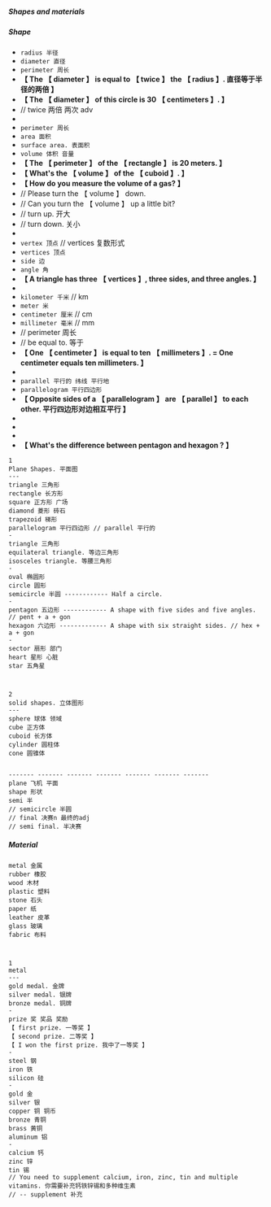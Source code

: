 ##### Shapes and materials

##### Shape

- `radius 半径`
- `diameter 直径`
- `perimeter 周长`
- **【 The 【 diameter 】 is equal to 【 twice 】 the 【 radius 】. 直径等于半径的两倍 】**
- **【 The 【 diameter 】 of this circle is 30 【 centimeters 】. 】**
- // twice 两倍 两次 adv
-
- `perimeter 周长`
- `area 面积`
- `surface area. 表面积`
- `volume 体积 音量`
- **【 The 【 perimeter 】 of the 【 rectangle 】 is 20 meters. 】**
- **【 What's the 【 volume 】 of the 【 cuboid 】. 】**
- **【 How do you measure the volume of a gas? 】**
- // Please turn the 【 volume 】 down.
- // Can you turn the 【 volume 】 up a little bit?
- // turn up. 开大
- // turn down. 关小
-
- `vertex 顶点` // vertices 复数形式
- `vertices 顶点`
- `side 边`
- `angle 角`
- **【 A triangle has three 【 vertices 】, three sides, and three angles. 】**
-
- `kilometer 千米` // km
- `meter 米`
- `centimeter 厘米` // cm
- `millimeter 毫米` // mm
- // perimeter 周长
- // be equal to. 等于
- **【 One 【 centimeter 】 is equal to ten 【 millimeters 】. = One centimeter equals ten millimeters. 】**
-
- `parallel 平行的 纬线 平行地`
- `parallelogram 平行四边形`
- **【 Opposite sides of a 【 parallelogram 】 are 【 parallel 】 to each other. 平行四边形对边相互平行 】**
-
-
-
- **【 What's the difference between pentagon and hexagon ? 】**

```
1
Plane Shapes. 平面图
---
triangle 三角形
rectangle 长方形
square 正方形 广场
diamond 菱形 砖石
trapezoid 梯形
parallelogram 平行四边形 // parallel 平行的
-
triangle 三角形
equilateral triangle. 等边三角形
isosceles triangle. 等腰三角形
-
oval 椭圆形
circle 圆形
semicircle 半圆 ------------ Half a circle.
-
pentagon 五边形 ------------ A shape with five sides and five angles. // pent + a + gon
hexagon 六边形 ------------- A shape with six straight sides. // hex + a + gon
-
sector 扇形 部门
heart 星形 心脏
star 五角星



2
solid shapes. 立体图形
---
sphere 球体 领域
cube 正方体
cuboid 长方体
cylinder 圆柱体
cone 圆锥体


------- ------- ------- ------- ------- ------- -------
plane 飞机 平面
shape 形状
semi 半
// semicircle 半圆
// final 决赛n 最终的adj
// semi final. 半决赛
```

##### Material

```
metal 金属
rubber 橡胶
wood 木材
plastic 塑料
stone 石头
paper 纸
leather 皮革
glass 玻璃
fabric 布料



1
metal
---
gold medal. 金牌
silver medal. 银牌
bronze medal. 铜牌
-
prize 奖 奖品 奖励
【 first prize. 一等奖 】
【 second prize. 二等奖 】
【 I won the first prize. 我中了一等奖 】
-
steel 钢
iron 铁
silicon 硅
-
gold 金
silver 银
copper 铜 铜币
bronze 青铜
brass 黄铜
aluminum 铝
-
calcium 钙
zinc 锌
tin 锡
// You need to supplement calcium, iron, zinc, tin and multiple vitamins. 你需要补充钙铁锌锡和多种维生素
// -- supplement 补充
```
